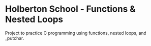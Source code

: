 # Holberton School - Functions & Nested Loops

Project to practice C programming using functions, nested loops, and _putchar.
